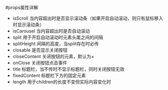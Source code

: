 #props属性详解
* isScroll 当内容超出时是否显示滚动条（如果开启自动滚动，则只有鼠标移入时显示滚动条）
* isCarousel 当内容超出时是否自动滚动
* split 用于开启自动滚动时元素头尾之间的间隔
* splitHeight 间隔的高度，当split存在时必传
* closable 是否显示关闭按钮
* closeContent 关闭按钮的元素，默认为×
* onClose 关闭按钮点击事件
* title 标题栏，当不传时不显示标题栏，同时关闭按钮无效
* fixedContent 标题栏下方的固定元素
* length 用于children的长度不变但实际内容变化时
